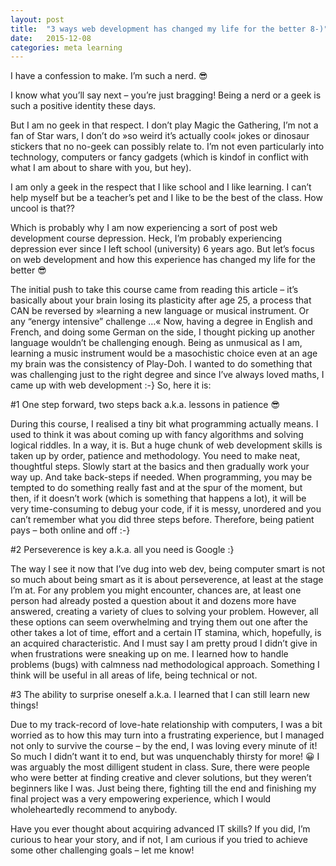 ```yaml
---
layout: post
title:  "3 ways web development has changed my life for the better 8-)"
date:   2015-12-08
categories: meta learning
---
```


I have a confession to make. I’m such a nerd. 😎

I know what you’ll say next – you’re just bragging! Being a nerd or a geek is such a positive identity these days.

But I am no geek in that respect. I don’t play Magic the Gathering, I’m not a fan of Star wars, I don’t do »so weird it’s actually cool« jokes or dinosaur stickers that no no-geek can possibly relate to. I’m not even particularly into technology, computers or fancy gadgets (which is kindof in conflict with what I am about to share with you, but hey).

I am only a geek in the respect that I like school and I like learning. I can’t help myself but be a teacher’s pet and I like to be the best of the class. How uncool is that??

Which is probably why I am now experiencing a sort of post web development course depression. Heck, I’m probably experiencing depression ever since I left school (university) 6 years ago. But let’s focus on web development and how this experience has changed my life for the better 😎

The initial push to take this course came from reading this article – it’s basically about your brain losing its plasticity after age 25, a process that CAN be reversed by  »learning a new language or musical instrument. Or any “energy intensive” challenge …« Now, having a degree in English and French, and doing some German on the side, I thought picking up another language wouldn’t be challenging enough. Being as unmusical as I am, learning a music instrument would be a masochistic choice even at an age my brain was the consistency of Play-Doh. I wanted to do something that was challenging just to the right degree and since I’ve always loved maths, I came up with web development :-} So, here it is:

#1 One step forward, two steps back a.k.a. lessons in patience 😎

During this course, I realised a tiny bit what programming actually means. I used to think it was about coming up with fancy algorithms and solving logical riddles. In a way, it is. But a huge chunk of web development skills is taken up by order, patience and methodology. You need to make neat, thoughtful steps. Slowly start at the basics and then gradually work your way up. And take back-steps if needed. When programming, you may be tempted to do something really fast and at the spur of the moment, but then, if it doesn’t work (which is something that happens a lot), it will be very time-consuming to debug your code, if it is messy, unordered and you can’t remember what you did three steps before. Therefore, being patient pays – both online and off :-}

#2 Perseverence is key a.k.a. all you need is Google :}

The way I see it now that I’ve dug into web dev, being computer smart is not so much about being smart as it is about perseverence, at least at the stage I’m at. For any problem you might encounter, chances are, at least one person had already posted a question about it and dozens more have answered, creating a variety of clues to solving your problem. However, all these options can seem overwhelming and trying them out one after the other takes a lot of time, effort and a certain IT stamina, which, hopefully, is an acquired characteristic. And I must say I am pretty proud I didn’t give in when frustrations were sneaking up on me. I learned how to handle problems (bugs) with calmness nad methodological approach. Something I think will be useful in all areas of life, being technical or not.

#3 The ability to surprise oneself a.k.a. I learned that I can still learn new things!

Due to my track-record of love-hate relationship with computers, I was a bit worried as to how this may turn into a frustrating experience, but I managed not only to survive the course – by the end, I was loving every minute of it! So much I didn’t want it to end, but was unquenchably thirsty for more! 😀 I was arguably the most dilligent student in class. Sure, there were people who were better at finding creative and clever solutions, but they weren’t beginners like I was. Just being there, fighting till the end and finishing my final project was a very empowering experience, which I would wholeheartedly recommend to anybody.

Have you ever thought about acquiring advanced IT skills? If you did, I’m curious to hear your story, and if not, I am curious if you tried to achieve some other challenging goals – let me know!